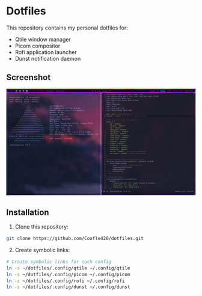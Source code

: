 # Dotfiles

This repository contains my personal dotfiles for:
- Qtile window manager
- Picom compositor
- Rofi application launcher
- Dunst notification daemon

## Screenshot
![Desktop Screenshot](screenshots/desktop.png)

## Installation

1. Clone this repository:
```bash
git clone https://github.com/Coofle420/dotfiles.git
```

2. Create symbolic links:
```bash
# Create symbolic links for each config
ln -s ~/dotfiles/.config/qtile ~/.config/qtile
ln -s ~/dotfiles/.config/picom ~/.config/picom
ln -s ~/dotfiles/.config/rofi ~/.config/rofi
ln -s ~/dotfiles/.config/dunst ~/.config/dunst
```
